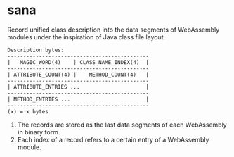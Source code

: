 sana
=================

Record unified class description into the data segments of WebAssembly modules under the inspiration of Java class file layout.

```
Description bytes:
---------------------------------------------
|   MAGIC_WORD(4)    | CLASS_NAME_INDEX(4)  |
---------------------------------------------
| ATTRIBUTE_COUNT(4) |    METHOD_COUNT(4)   |
---------------------------------------------
| ATTRIBUTE_ENTRIES ...                     |
---------------------------------------------
| METHOD_ENTRIES ...                        |
---------------------------------------------
(x) = x bytes
```

1. The records are stored as the last data segments of each WebAssembly in binary form.
2. Each index of a record refers to a certain entry of a WebAssembly module.
